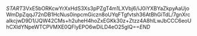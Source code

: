 $START$3VxE5bORKcwYrXxHdS3Xs3pPZgT4m1LXVbj6/iJ0iYXBYaZkpyAaUjoWmDpZqqJ72nDB1HcNus0inpcmGiczn8oUYqFTgfvtsh36AtBhGiTdL/7gnXrcaIkcjwD9D1/JQW42CMs+h2uheH4hoZxEGKk30z+Ztzz4A8hlLwJbCCC6eoUhCXldYNpeWTCPVMXE0QFlyEPO6wDiLD4eO25glQ==$END$